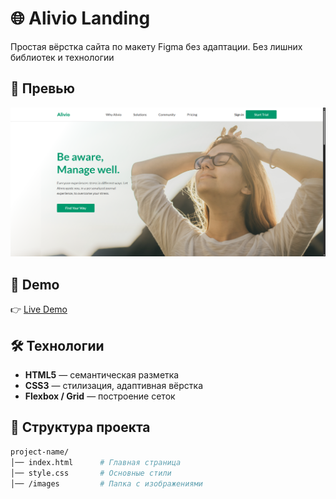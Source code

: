 # 🌐 Alivio Landing

Простая вёрстка сайта по макету Figma без адаптации. Без лишних библиотек и технологии

## 📸 Превью

![Project Screenshot](./images/site-preview.png)

## 🚀 Demo

👉 [Live Demo](https://nurbcode.github.io/alivio-landing/)  

## 🛠 Технологии

- **HTML5** — семантическая разметка
- **CSS3** — стилизация, адаптивная вёрстка
- **Flexbox / Grid** — построение сеток

## 📂 Структура проекта

```bash
project-name/
│── index.html      # Главная страница
│── style.css       # Основные стили
│── /images         # Папка с изображениями
```



